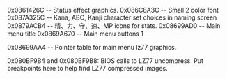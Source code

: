 0x0861426C -- Status effect graphics.
0x086C8A3C -- Small 2 color font
0x087A325C -- Kana, ABC, Kanji character set choices in naming screen
0x0879ACB4 -- 精、力、守、速、MP icons for stats.
0x08699AD0 -- Main menu title
0x0869A670 -- Main menu buttons 1


0x08699AA4 -- Pointer table for main menu lz77 graphics.

0x080BF9B4 and 0x080BF9B8: BIOS calls to LZ77 uncompress. Put breakpoints
here to help find LZ77 compressed images.
